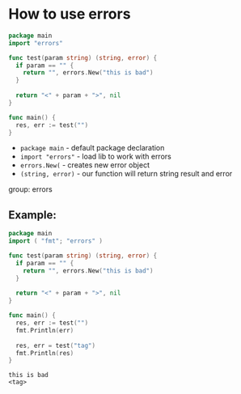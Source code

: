 # How to use errors

```go
package main
import "errors"

func test(param string) (string, error) {
  if param == "" {
    return "", errors.New("this is bad")
  }
  
  return "<" + param + ">", nil
}

func main() {
  res, err := test("")
}
```

- `package main` - default package declaration
- `import "errors"` - load lib to work with errors
- `errors.New(` - creates new error object
- `(string, error)` - our function will return string result and error

group: errors

## Example: 
```go
package main
import ( "fmt"; "errors" )

func test(param string) (string, error) {
  if param == "" {
    return "", errors.New("this is bad")
  }
  
  return "<" + param + ">", nil
}

func main() {
  res, err := test("")
  fmt.Println(err)
  
  res, err = test("tag")
  fmt.Println(res)
}
```
```
this is bad
<tag>

```

